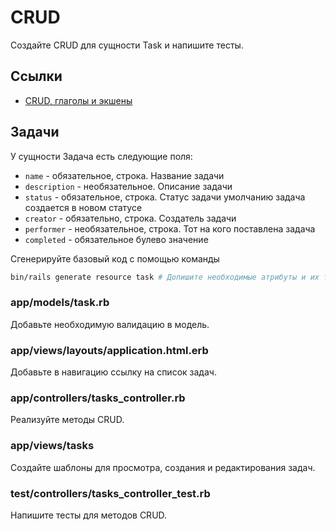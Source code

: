 # CRUD

Создайте CRUD для сущности Task и напишите тесты.

## Ссылки

* [CRUD, глаголы и экшены](https://edgeguides.rubyonrails.org/routing.html#crud-verbs-and-actions)

## Задачи

У сущности Задача есть следующие поля:

* `name` - обязательное, строка. Название задачи
* `description` - необязательное. Описание задачи
* `status` - обязательное, строка. Статус задачи умолчанию задача создается в новом статусе
* `creator` - обязательно, строка. Создатель задачи
* `performer` - необязательное, строка. Тот на кого поставлена задача
* `completed` - обязательное булево значение

Сгенерируйте базовый код с помощью команды

  ```bash
  bin/rails generate resource task # Допишите необходимые атрибуты и их типы
  ```

### app/models/task.rb

Добавьте необходимую валидацию в модель.

### app/views/layouts/application.html.erb

Добавьте в навигацию ссылку на список задач.

### app/controllers/tasks_controller.rb

Реализуйте методы CRUD.

### app/views/tasks

Создайте шаблоны для просмотра, создания и редактирования задач.

### test/controllers/tasks_controller_test.rb

Напишите тесты для методов CRUD.
